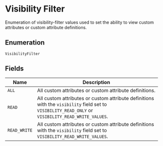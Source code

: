 <!-- Optimized: 2025-10-06 -->
<!-- RPM: 1.6.2.1.1.6.2.1_visibility-filter_20251006 -->
<!-- Session: E2E RPM DNA Application -->
<!-- AOM: RND (Reggie & Dro) -->
<!-- COI: TECHNOLOGY -->
<!-- RPM: HIGH -->
<!-- ACTION: BUILD -->

# Visibility Filter

Enumeration of visibility-filter values used to set the ability to view custom attributes or custom attribute definitions.

## Enumeration

`VisibilityFilter`

## Fields

| Name | Description |
|  --- | --- |
| `ALL` | All custom attributes or custom attribute definitions. |
| `READ` | All custom attributes or custom attribute definitions with the `visibility` field set to `VISIBILITY_READ_ONLY` or `VISIBILITY_READ_WRITE_VALUES`. |
| `READ_WRITE` | All custom attributes or custom attribute definitions with the `visibility` field set to `VISIBILITY_READ_WRITE_VALUES`. |
